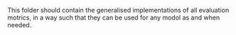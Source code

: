 This folder should contain the generalised implementations of all evaluation motrics, in a way such that they can be used for any modol as and when needed.